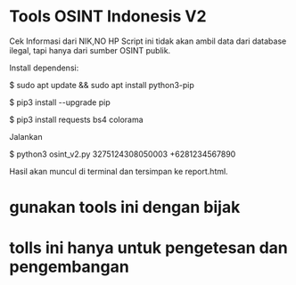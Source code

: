 # Tools OSINT Indonesis V2

Cek Informasi dari NIK,NO HP
Script ini tidak akan ambil data dari database ilegal, tapi hanya dari sumber OSINT publik. 

Install dependensi:

$ sudo apt update && sudo apt install python3-pip

$ pip3 install --upgrade pip

$ pip3 install requests bs4 colorama

Jalankan

$ python3 osint_v2.py 3275124308050003 +6281234567890

Hasil akan muncul di terminal dan tersimpan ke report.html.

# gunakan tools ini dengan bijak
# tolls ini hanya untuk pengetesan dan pengembangan 
